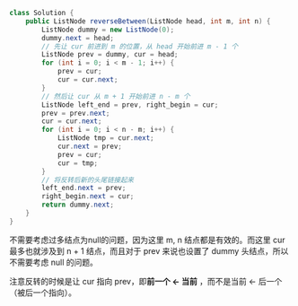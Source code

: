 ``` java
class Solution {
    public ListNode reverseBetween(ListNode head, int m, int n) {
        ListNode dummy = new ListNode(0);
        dummy.next = head;
        // 先让 cur 前进到 m 的位置，从 head 开始前进 m - 1 个
        ListNode prev = dummy, cur = head;
        for (int i = 0; i < m - 1; i++) {
            prev = cur;
            cur = cur.next;
        }
        // 然后让 cur 从 m + 1 开始前进 n - m 个
        ListNode left_end = prev, right_begin = cur;
        prev = prev.next;
        cur = cur.next;
        for (int i = 0; i < n - m; i++) {
            ListNode tmp = cur.next;
            cur.next = prev;
            prev = cur;
            cur = tmp;
        }
        // 将反转后新的头尾链接起来
        left_end.next = prev;
        right_begin.next = cur;
        return dummy.next;
    }
}
```

不需要考虑过多结点为null的问题，因为这里 m, n 结点都是有效的。而这里 cur 最多也就涉及到 n + 1 结点，而且对于 prev 来说也设置了 dummy 头结点，所以不需要考虑 null 的问题。

注意反转的时候是让 cur 指向 prev，即**前一个 <- 当前** ，而不是当前 <- 后一个（被后一个指向）。